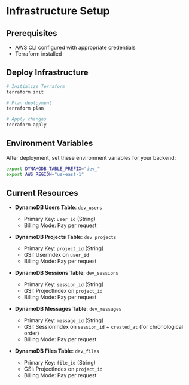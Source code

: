 # Infrastructure Setup

## Prerequisites
- AWS CLI configured with appropriate credentials
- Terraform installed

## Deploy Infrastructure

```bash
# Initialize Terraform
terraform init

# Plan deployment
terraform plan

# Apply changes
terraform apply
```

## Environment Variables
After deployment, set these environment variables for your backend:

```bash
export DYNAMODB_TABLE_PREFIX="dev_"
export AWS_REGION="us-east-1"
```

## Current Resources
- **DynamoDB Users Table**: `dev_users`
  - Primary Key: `user_id` (String)
  - Billing Mode: Pay per request

- **DynamoDB Projects Table**: `dev_projects`
  - Primary Key: `project_id` (String)
  - GSI: UserIndex on `user_id`
  - Billing Mode: Pay per request

- **DynamoDB Sessions Table**: `dev_sessions`
  - Primary Key: `session_id` (String)
  - GSI: ProjectIndex on `project_id`
  - Billing Mode: Pay per request

- **DynamoDB Messages Table**: `dev_messages`
  - Primary Key: `message_id` (String)
  - GSI: SessionIndex on `session_id` + `created_at` (for chronological order)
  - Billing Mode: Pay per request

- **DynamoDB Files Table**: `dev_files`
  - Primary Key: `file_id` (String)
  - GSI: ProjectIndex on `project_id`
  - Billing Mode: Pay per request